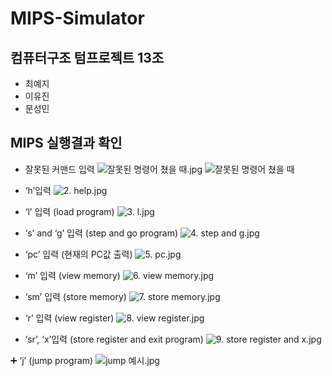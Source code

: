 # MIPS-Simulator

## 컴퓨터구조 텀프로젝트 13조 
- 최예지
- 이유진
- 문성민


## MIPS 실행결과 확인

- 잘못된 커맨드 입력
![잘못된 명령어 쳤을 때.jpg](https://s3-us-west-2.amazonaws.com/secure.notion-static.com/ad82d84d-e487-4ff2-814c-6d12c9a098d4/잘못된_명령어_쳤을_때.jpg)
![잘못된 명령어 쳤을 때](https://user-images.githubusercontent.com/48826098/171997926-2f89ac61-e093-4afe-8b1c-b117649838e9.jpg)



- ‘h’입력 
![2. help.jpg](https://s3-us-west-2.amazonaws.com/secure.notion-static.com/34d90f97-43ed-4eee-988b-e0c340e05ab0/2._help.jpg)


- ‘l’ 입력 (load program)
![3. l.jpg](https://s3-us-west-2.amazonaws.com/secure.notion-static.com/bac1111f-9ade-461f-a629-4fc3bb2bbd06/3._l.jpg)


- ‘s’ and ‘g’ 입력 (step and go program)
![4. step and g.jpg](https://s3-us-west-2.amazonaws.com/secure.notion-static.com/57992699-0c71-4ec5-adcc-0a80de9b2ca4/4._step_and_g.jpg)


- ‘pc’ 입력 (현재의 PC값 출력)
![5. pc.jpg](https://s3-us-west-2.amazonaws.com/secure.notion-static.com/e7360cee-fe35-48d6-b759-863eb2e44201/5._pc.jpg)


- ‘m’ 입력 (view memory)
![6. view memory.jpg](https://s3-us-west-2.amazonaws.com/secure.notion-static.com/afeafa0b-e9d7-4347-99a3-63c320241d62/6._view_memory.jpg)


- ‘sm’ 입력 (store memory)
![7. store memory.jpg](https://s3-us-west-2.amazonaws.com/secure.notion-static.com/aebe82ba-cfa9-4218-ac0e-3cf858424d50/7._store_memory.jpg)


- ‘r’ 입력 (view register)
![8. view register.jpg](https://s3-us-west-2.amazonaws.com/secure.notion-static.com/566e62eb-3c1a-43e9-b649-098e9efc89db/8._view_register.jpg)


- ‘sr’, ‘x’입력 (store register and exit program)
![9. store register and x.jpg](https://s3-us-west-2.amazonaws.com/secure.notion-static.com/43bdeea2-8d4c-4fa9-8d73-4e6ceadc530d/9._store_register_and_x.jpg)


➕ ‘j’ (jump program) 
![jump 예시.jpg](https://s3-us-west-2.amazonaws.com/secure.notion-static.com/64bcc9c0-473d-4bee-9a72-e7d61d29d125/jump_예시.jpg)
